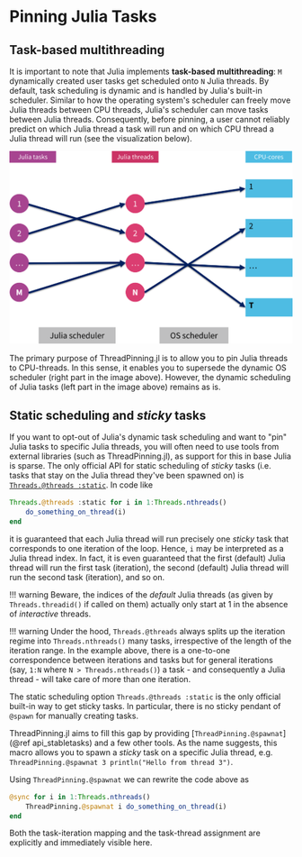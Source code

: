 # Pinning Julia Tasks

## Task-based multithreading
It is important to note that Julia implements **task-based multithreading**: `M` dynamically created user tasks get scheduled onto `N` Julia threads. By default, task scheduling is dynamic and is handled by Julia's built-in scheduler. Similar to how the operating system's scheduler can freely move Julia threads between CPU threads, Julia's scheduler can move tasks between Julia threads. Consequently, before pinning, a user cannot reliably predict on which Julia thread a task will run and on which CPU thread a Julia thread will run (see the visualization below).



![tasks_threads_cores](tasks_threads_cores.svg)



The primary purpose of ThreadPinning.jl is to allow you to pin Julia threads to CPU-threads. In this sense, it enables you to supersede the dynamic OS scheduler (right part in the image above). However, the dynamic scheduling of Julia tasks (left part in the image above) remains as is.

## Static scheduling and *sticky* tasks

If you want to opt-out of Julia's dynamic task scheduling and want to "pin" Julia tasks to specific Julia threads, you will often need to use tools from external libraries (such as ThreadPinning.jl), as support for this in base Julia is sparse. The only official API for static scheduling of *sticky* tasks (i.e. tasks that stay on the Julia thread they've been spawned on) is [`Threads.@threads :static`](https://docs.julialang.org/en/v1/base/multi-threading/#Base.Threads.@threads). In code like

```julia
Threads.@threads :static for i in 1:Threads.nthreads()
    do_something_on_thread(i)
end
```

it is guaranteed that each Julia thread will run precisely one *sticky* task that corresponds to one iteration of the loop. Hence, `i` may be interpreted as a Julia thread index. In fact, it is even guaranteed that the first (default) Julia thread will run the first task (iteration), the second (default) Julia thread will run the second task (iteration), and so on.

!!! warning
    Beware, the indices of the *default* Julia threads (as given by `Threads.threadid()` if called on them) actually only start at 1 in the absence of *interactive* threads.

!!! warning
    Under the hood, `Threads.@threads` always splits up the iteration regime into `Threads.nthreads()` many tasks, irrespective of the length of the iteration range. In the example above, there is a one-to-one correspondence between iterations and tasks but for general iterations (say, `1:N` where `N > Threads.nthreads()`) a task - and consequently a Julia thread - will take care of more than one iteration.

The static scheduling option `Threads.@threads :static` is the only official built-in way to get sticky tasks. In particular, there is no sticky pendant of `@spawn` for manually creating tasks.

ThreadPinning.jl aims to fill this gap by providing [`ThreadPinning.@spawnat`](@ref api_stabletasks) and a few other tools. As the name suggests, this macro allows you to spawn a *sticky* task on a specific Julia thread, e.g. `ThreadPinning.@spawnat 3 println("Hello from thread 3")`.

Using `ThreadPinning.@spawnat` we can rewrite the code above as

```julia
@sync for i in 1:Threads.nthreads()
    ThreadPinning.@spawnat i do_something_on_thread(i)
end
```

Both the task-iteration mapping and the task-thread assignment are explicitly and immediately visible here.
